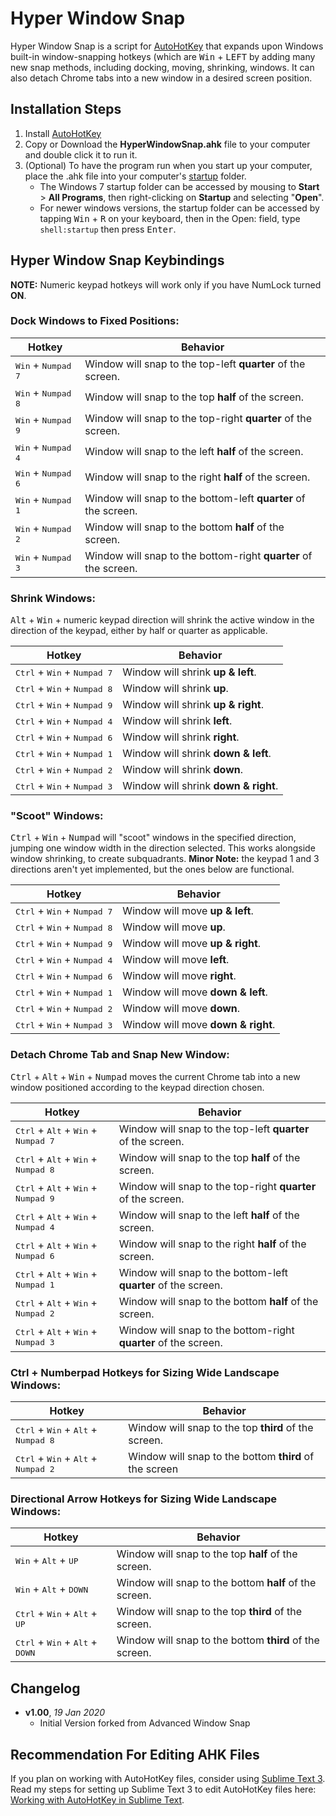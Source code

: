# Hyper Window Snap

Hyper Window Snap is a script for [AutoHotKey] that expands upon Windows built-in window-snapping hotkeys (which are <kbd>Win</kbd> + <kbd>LEFT</kbd> by adding many new snap methods, including docking, moving, shrinking, windows. It can also detach Chrome tabs into a new window in a desired screen position.

## Installation Steps

1. Install [AutoHotKey]
2. Copy or Download the **HyperWindowSnap.ahk** file to your computer and double click it to run it.
3. (Optional) To have the program run when you start up your computer, place the .ahk file into your computer's [startup] folder. 
    * The Windows 7 startup folder can be accessed by mousing to **Start** > **All Programs**, then right-clicking on **Startup** and selecting "**Open**".
    * For newer windows versions, the startup folder can be accessed by tapping <kbd>Win</kbd> + <kbd>R</kbd> on your keyboard, then in the Open: field, type `shell:startup` then press <kbd>Enter</kbd>.

## Hyper Window Snap Keybindings

**NOTE:** Numeric keypad hotkeys will work only if you have NumLock turned **ON**. 

### Dock Windows to Fixed Positions:
Hotkey | Behavior
------ | --------
<kbd>Win</kbd> + <kbd>Numpad 7</kbd> | Window will snap to the top-left **quarter** of the screen.
<kbd>Win</kbd> + <kbd>Numpad 8</kbd> | Window will snap to the top **half** of the screen.
<kbd>Win</kbd> + <kbd>Numpad 9</kbd> | Window will snap to the top-right **quarter** of the screen.
<kbd>Win</kbd> + <kbd>Numpad 4</kbd> | Window will snap to the left **half** of the screen.
<kbd>Win</kbd> + <kbd>Numpad 6</kbd> | Window will snap to the right **half** of the screen.
<kbd>Win</kbd> + <kbd>Numpad 1</kbd> | Window will snap to the bottom-left **quarter** of the screen.
<kbd>Win</kbd> + <kbd>Numpad 2</kbd> | Window will snap to the bottom **half** of the screen.
<kbd>Win</kbd> + <kbd>Numpad 3</kbd> | Window will snap to the bottom-right **quarter** of the screen.

### Shrink Windows:
<kbd>Alt</kbd> + <kbd>Win</kbd> + numeric keypad direction will shrink the active window in the direction of the keypad, either by half or quarter as applicable.

Hotkey | Behavior
------ | --------
<kbd>Ctrl</kbd> + <kbd>Win</kbd> + <kbd>Numpad 7</kbd> | Window will shrink **up & left**.
<kbd>Ctrl</kbd> + <kbd>Win</kbd> + <kbd>Numpad 8</kbd> | Window will shrink **up**.
<kbd>Ctrl</kbd> + <kbd>Win</kbd> + <kbd>Numpad 9</kbd> | Window will shrink **up & right**.
<kbd>Ctrl</kbd> + <kbd>Win</kbd> + <kbd>Numpad 4</kbd> | Window will shrink **left**.
<kbd>Ctrl</kbd> + <kbd>Win</kbd> + <kbd>Numpad 6</kbd> | Window will shrink **right**.
<kbd>Ctrl</kbd> + <kbd>Win</kbd> + <kbd>Numpad 1</kbd> | Window will shrink **down & left**.
<kbd>Ctrl</kbd> + <kbd>Win</kbd> + <kbd>Numpad 2</kbd> | Window will shrink **down**.
<kbd>Ctrl</kbd> + <kbd>Win</kbd> + <kbd>Numpad 3</kbd> | Window will shrink **down & right**.

### "Scoot" Windows:
<kbd>Ctrl</kbd> + <kbd>Win</kbd> + <kbd>Numpad</kbd> will "scoot" windows in the specified direction, jumping one window width in the direction selected. This works alongside window shrinking, to create subquadrants. **Minor Note:** the keypad 1 and 3 directions aren't yet implemented, but the ones below are functional.

Hotkey | Behavior
------ | --------
<kbd>Ctrl</kbd> + <kbd>Win</kbd> + <kbd>Numpad 7</kbd> | Window will move **up & left**.
<kbd>Ctrl</kbd> + <kbd>Win</kbd> + <kbd>Numpad 8</kbd> | Window will move **up**.
<kbd>Ctrl</kbd> + <kbd>Win</kbd> + <kbd>Numpad 9</kbd> | Window will move **up & right**.
<kbd>Ctrl</kbd> + <kbd>Win</kbd> + <kbd>Numpad 4</kbd> | Window will move **left**.
<kbd>Ctrl</kbd> + <kbd>Win</kbd> + <kbd>Numpad 6</kbd> | Window will move **right**.
<kbd>Ctrl</kbd> + <kbd>Win</kbd> + <kbd>Numpad 1</kbd> | Window will move **down & left**.
<kbd>Ctrl</kbd> + <kbd>Win</kbd> + <kbd>Numpad 2</kbd> | Window will move **down**.
<kbd>Ctrl</kbd> + <kbd>Win</kbd> + <kbd>Numpad 3</kbd> | Window will move **down & right**.

### Detach Chrome Tab and Snap New Window:
<kbd>Ctrl</kbd> + <kbd>Alt</kbd> + <kbd>Win</kbd> + <kbd>Numpad</kbd> moves the current Chrome tab into a new window positioned according to the keypad direction chosen.

Hotkey | Behavior
------ | --------
<kbd>Ctrl</kbd> + <kbd>Alt</kbd> + <kbd>Win</kbd> + <kbd>Numpad 7</kbd> | Window will snap to the top-left **quarter** of the screen.
<kbd>Ctrl</kbd> + <kbd>Alt</kbd> + <kbd>Win</kbd> + <kbd>Numpad 8</kbd> | Window will snap to the top **half** of the screen.
<kbd>Ctrl</kbd> + <kbd>Alt</kbd> + <kbd>Win</kbd> + <kbd>Numpad 9</kbd> | Window will snap to the top-right **quarter** of the screen.
<kbd>Ctrl</kbd> + <kbd>Alt</kbd> + <kbd>Win</kbd> + <kbd>Numpad 4</kbd> | Window will snap to the left **half** of the screen.
<kbd>Ctrl</kbd> + <kbd>Alt</kbd> + <kbd>Win</kbd> + <kbd>Numpad 6</kbd> | Window will snap to the right **half** of the screen.
<kbd>Ctrl</kbd> + <kbd>Alt</kbd> + <kbd>Win</kbd> + <kbd>Numpad 1</kbd> | Window will snap to the bottom-left **quarter** of the screen.
<kbd>Ctrl</kbd> + <kbd>Alt</kbd> + <kbd>Win</kbd> + <kbd>Numpad 2</kbd> | Window will snap to the bottom **half** of the screen.
<kbd>Ctrl</kbd> + <kbd>Alt</kbd> + <kbd>Win</kbd> + <kbd>Numpad 3</kbd> | Window will snap to the bottom-right **quarter** of the screen.


### Ctrl + Numberpad Hotkeys for Sizing Wide Landscape Windows:
Hotkey | Behavior
------ | --------
<kbd>Ctrl</kbd> + <kbd>Win</kbd> + <kbd>Alt</kbd> + <kbd>Numpad 8</kbd> | Window will snap to the top **third** of the screen.
<kbd>Ctrl</kbd> + <kbd>Win</kbd> + <kbd>Alt</kbd> + <kbd>Numpad 2</kbd> | Window will snap to the bottom **third** of the screen

### Directional Arrow Hotkeys for Sizing Wide Landscape Windows:
Hotkey | Behavior
------ | --------
<kbd>Win</kbd> + <kbd>Alt</kbd> + <kbd>UP</kbd> | Window will snap to the top **half** of the screen.
<kbd>Win</kbd> + <kbd>Alt</kbd> + <kbd>DOWN</kbd> | Window will snap to the bottom **half** of the screen.
<kbd>Ctrl</kbd> + <kbd>Win</kbd> + <kbd>Alt</kbd> + <kbd>UP</kbd> | Window will snap to the top **third** of the screen.
<kbd>Ctrl</kbd> + <kbd>Win</kbd> + <kbd>Alt</kbd> + <kbd>DOWN</kbd> | Window will snap to the bottom **third** of the screen.

## Changelog

- **v1.00**, *19 Jan 2020*
    - Initial Version forked from Advanced Window Snap

## Recommendation For Editing AHK Files
If you plan on working with AutoHotKey files, consider using [Sublime Text 3]. Read my steps for setting up Sublime Text 3 to edit AutoHotKey files here: [Working with AutoHotKey in Sublime Text].

[AutoHotKey]:http://ahkscript.org/
[startup]:http://www.autohotkey.com/docs/FAQ.htm#Startup]
[Sublime Text 3]:http://www.sublimetext.com/3
[Package Control]:https://packagecontrol.io/installation
[AutoHotKey Package]:https://packagecontrol.io/packages/AutoHotkey
[Working with AutoHotKey in Sublime Text]:https://gist.github.com/AWMooreCO/d0308bab265cc8c5e122
